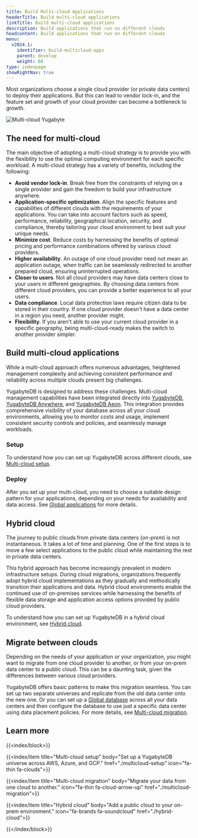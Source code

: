 ```yaml
---
title: Build Multi-cloud Applications
headerTitle: Build multi-cloud applications
linkTitle: Build multi-cloud applications
description: Build applications that run on different clouds
headcontent: Build applications that run on different clouds
menu:
  v2024.1:
    identifier: build-multicloud-apps
    parent: develop
    weight: 60
type: indexpage
showRightNav: true
---
```


Most organizations choose a single cloud provider (or private data centers) to deploy their applications. But this can lead to vendor lock-in, and the feature set and growth of your cloud provider can become a bottleneck to growth.

![Multi-cloud Yugabyte](/images/develop/multicloud/multicloud-global-spread.png)

## The need for multi-cloud

The main objective of adopting a multi-cloud strategy is to provide you with the flexibility to use the optimal computing environment for each specific workload. A multi-cloud strategy has a variety of benefits, including the following:

- **Avoid vendor lock-in**. Break free from the constraints of relying on a single provider and gain the freedom to build your infrastructure anywhere.
- **Application-specific optimization**. Align the specific features and capabilities of different clouds with the requirements of your applications. You can take into account factors such as speed, performance, reliability, geographical location, security, and compliance, thereby tailoring your cloud environment to best suit your unique needs.
- **Minimize cost**. Reduce costs by harnessing the benefits of optimal pricing and performance combinations offered by various cloud providers.
- **Higher availability**. An outage of one cloud provider need not mean an application outage, when traffic can be seamlessly redirected to another prepared cloud, ensuring uninterrupted operations.
- **Closer to users**. Not all cloud providers may have data centers close to your users in different geographies. By choosing data centers from different cloud providers, you can provide a better experience to all your users.
- **Data compliance**. Local data protection laws require citizen data to be stored in their country. If one cloud provider doesn't have a data center in a region you need, another provider might.
- **Flexibility**. If you aren't able to use your current cloud provider in a specific geography, being multi-cloud-ready makes the switch to another provider simpler.

## Build multi-cloud applications

While a multi-cloud approach offers numerous advantages, heightened management complexity and achieving consistent performance and reliability across multiple clouds present big challenges.

YugabyteDB is designed to address these challenges. Multi-cloud management capabilities have been integrated directly into [YugabyteDB](../../), [YugabyteDB Anywhere](../../yugabyte-platform/), and [YugabyteDB Aeon](../../yugabyte-cloud/). This integration provides comprehensive visibility of your database across all your cloud environments, allowing you to monitor costs and usage, implement consistent security controls and policies, and seamlessly manage workloads.

### Setup

To understand how you can set up YugabyteDB across different clouds, see [Multi-cloud setup](./multicloud-setup).

### Deploy

After you set up your multi-cloud, you need to choose a suitable design pattern for your applications, depending on your needs for availability and data access. See [Global applications](../build-global-apps/) for more details.

## Hybrid cloud

The journey to public clouds from private data centers (_on-prem_) is not instantaneous. It takes a lot of time and planning. One of the first steps is to move a few select applications to the public cloud while maintaining the rest in private data centers.

This hybrid approach has become increasingly prevalent in modern infrastructure setups. During cloud migrations, organizations frequently adopt hybrid cloud implementations as they gradually and methodically transition their applications and data. Hybrid cloud environments enable the continued use of on-premises services while harnessing the benefits of flexible data storage and application access options provided by public cloud providers.

To understand how you can set up YugabyteDB in a hybrid cloud environment, see [Hybrid cloud](./hybrid-cloud).

## Migrate between clouds

Depending on the needs of your application or your organization, you might want to migrate from one cloud provider to another, or from your on-prem data center to a public cloud. This can be a daunting task, given the differences between various cloud providers.

YugabyteDB offers basic patterns to make this migration seamless. You can set up two separate universes and replicate from the old data center onto the new one. Or you can set up a [Global database](../build-global-apps/global-database) across all your data centers and then configure the database to use just a specific data center using data placement policies. For more details, see [Multi-cloud migration](./multicloud-migration).

## Learn more

{{<index/block>}}

{{<index/item
    title="Multi-cloud setup"
    body="Set up a YugabyteDB universe across AWS, Azure, and GCP."
    href="./multicloud-setup"
    icon="fa-thin fa-clouds">}}

{{<index/item
    title="Multi-cloud migration"
    body="Migrate your data from one cloud to another."
    icon="fa-thin fa-cloud-arrow-up"
    href="./multicloud-migration">}}

{{<index/item
    title="Hybrid cloud"
    body="Add a public cloud to your on-prem environment."
    icon="fa-brands fa-soundcloud"
    href="./hybrid-cloud">}}

{{</index/block>}}
